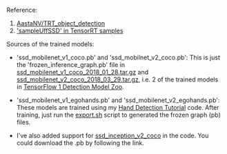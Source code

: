 Reference:

1. [AastaNV/TRT_object_detection](https://github.com/AastaNV/TRT_object_detection)
2. ['sampleUffSSD' in TensorRT samples](https://docs.nvidia.com/deeplearning/sdk/tensorrt-sample-support-guide/index.html#uffssd_sample)

Sources of the trained models:

* 'ssd_mobilenet_v1_coco.pb' and 'ssd_mobilnet_v2_coco.pb': This is just the 'frozen_inference_graph.pb' file in [ssd_mobilenet_v1_coco_2018_01_28.tar.gz](http://download.tensorflow.org/models/object_detection/ssd_mobilenet_v1_coco_2018_01_28.tar.gz) and [ssd_mobilenet_v2_coco_2018_03_29.tar.gz](http://download.tensorflow.org/models/object_detection/ssd_mobilenet_v2_coco_2018_03_29.tar.gz), i.e. 2 of the trained models in [TensorFlow 1 Detection Model Zoo](https://github.com/tensorflow/models/blob/master/research/object_detection/g3doc/tf1_detection_zoo.md).

* 'ssd_mobilenet_v1_egohands.pb' and 'ssd_mobilenet_v2_egohands.pb': These models are trained using my [Hand Detection Tutorial](https://github.com/jkjung-avt/hand-detection-tutorial) code.  After training, just run the [export.sh](https://github.com/jkjung-avt/hand-detection-tutorial/blob/master/export.sh) script to generated the frozen graph (pb) files.

* I've also added support for [ssd_inception_v2_coco](http://download.tensorflow.org/models/object_detection/ssd_inception_v2_coco_2018_01_28.tar.gz) in the code.  You could download the .pb by following the link.
